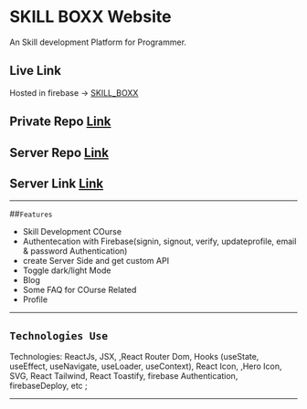 # SKILL BOXX Website

An Skill development  Platform for Programmer.


## Live Link
Hosted in firebase -> [SKILL_BOXX](https://skill-boxx.web.app/)

## Private Repo [Link](https://github.com/programming-hero-web-course1/b610-learning-platform-client-side-rubelrana123)
## Server Repo [Link](https://github.com/programming-hero-web-course1/b610-learning-platform-client-side-rubelrana123)
## Server Link [Link](https://skill-box-server-rubelrana123.vercel.app/courses)

***

##`Features`
* Skill Development COurse
* Authentecation with Firebase(signin, signout, verify, updateprofile, email & password Authentication)
* create Server Side and get custom API
* Toggle dark/light  Mode
* Blog
* Some FAQ for COurse Related
* Profile

***

## `Technologies Use`

Technologies:  ReactJs, JSX, ,React Router Dom,  Hooks (useState, useEffect, useNavigate, useLoader, useContext), React Icon, ,Hero Icon, SVG, React Tailwind, React Toastify, firebase Authentication, firebaseDeploy, etc ; 

***